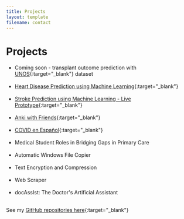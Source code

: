 ```yaml
---
title: Projects
layout: template
filename: contact
---
```


# Projects

- Coming soon - transplant outcome prediction with [UNOS](https://unos.org/data/){:target="_blank"} dataset
  <br><br>
- [Heart Disease Prediction using Machine Learning](https://www.heartdiseaseprediction.com/){:target="_blank"}
  <br><br>
- [Stroke Prediction using Machine Learning - Live Prototype](https://www.strokepredictor.com/){:target="_blank"}
  <br><br>
- [Anki with Friends](https://ankiwithfriends.com/){:target="_blank"}
  <br><br>
- [COVID en Español](http://www.covidenespanol.com/){:target="_blank"}
  <br><br>
- Medical Student Roles in Bridging Gaps in Primary Care
  <br><br>
- Automatic Windows File Copier
  <br><br>
- Text Encryption and Compression
  <br><br>
- Web Scraper
  <br><br>
- docAssIst: The Doctor's Artificial Assistant
<br><br>

See my [GitHub repositories here](https://github.com/jopeo){:target="_blank"}